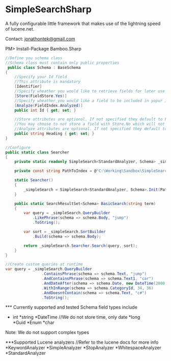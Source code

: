 SimpleSearchSharp
===========

A fully configurable little framework that makes use of the lightning speed of lucene.net.

Contact: jonathontek@gmail.com

PM> Install-Package Bamboo.Sharp

```csharp
//Define you schema class
//Schema class must contain only public properties
 public class Schema : BaseSchema
{
	//Specify your Id field
	//This attribute is mandatory
	[Identifier]
	//Specify wheather you would like to retrieve fields for later use
	[Store(FieldStore.Yes)]
	//Specify wheather you would like a field to be included in yopur index
	[Analyze(FieldIndex.Analyzed)]
	public int Id { get; set; }

	//Store attributes are optional. If not specified they default to FieldStore.Yes
	//You may choose to not store a field with Store.No which will not be returned in a result set
	//Analyze attributes are optional. If not specified they default to FieldIndex.Analyzed
	public string Heading { get; set; }
}

//Configure
public static class Searcher
{
	private static readonly SimpleSearch<StandardAnalyzer, Schema> _simpleSearch;

	private const string PathToIndex = @"C:\Working\Sandbox\SimpleSearch\Index";

	static Searcher()
	{
		_simpleSearch = SimpleSearch<StandardAnalyzer, Schema>.Init(PathToIndex);
	}

	public static SearchResultSet<Schema> BasicSearch(string term)
	{
		var query = _simpleSearch.QueryBuilder
			.LikePhrase(schema => schema.Body, "jump")
			.ToString();

		var sort = _simpleSearch.SortBuilder
			.Build(schema => schema.Body);

		return _simpleSearch.Searcher.Search(query, sort);
	}
}

//Create custom queries at runtime
var query = _simpleSearch.QueryBuilder
                .ContainsPhrase(schema => schema.Text, "jump")
                .AndContainsPhrase(schema => schema.Text1, "car")
                .AndDateAfter(schema => schema.Date, new DateTime(2000, 1, 1))
                .WithInRange(schema => schema.CategoryId, 34, 36)
                .AndDoesntContain(schema => schema.Text, "c#")
                .ToString();
```

*** Currently supported and tested Schema field types include
* int
*string
*DateTime //We do not store time, only date
*long                
*Guid
*Enum
*char

Note: We do not support complex types

***Supported Lucene analyzers //Refer to the lucene docs for more info
*KeywordAnalyzer
*SimpleAnalyzer
*StopAnalyzer
*WhitespaceAnalyzer
*StandardAnalyzer